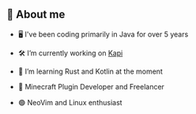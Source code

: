 ## 👋 About me

- 🖥️ I've been coding primarily in Java for over 5 years

- 🛠 I’m currently working on [Kapi](https://github.com/kapimc/kapi)

- 🦀 I’m learning Rust and Kotlin at the moment

- 🔌 Minecraft Plugin Developer and Freelancer

- 🟢 NeoVim and Linux enthusiast
